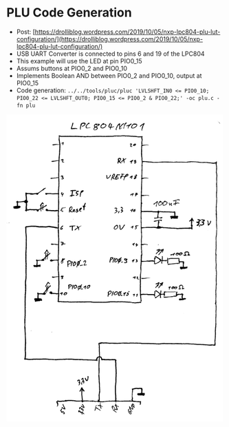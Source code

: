 # PLU Code Generation 

 * Post: [https://drolliblog.wordpress.com/2019/10/05/nxp-lpc804-plu-lut-configuration/](https://drolliblog.wordpress.com/2019/10/05/nxp-lpc804-plu-lut-configuration/)
 * USB UART Converter is connected to pins 6 and 19 of the LPC804
 * This example will use the LED at pin PIO0_15
 * Assums buttons at PIO0_2 and PIO0_10
 * Implements Boolean AND between PIO0_2 and PIO0_10, output at PIO0_15
 * Code generation: `../../tools/pluc/pluc 'LVLSHFT_IN0 <= PIO0_10; PIO0_22 <= LVLSHFT_OUT0; PIO0_15 <= PIO0_2 & PIO0_22;' -oc plu.c -fn plu`

![lpc804_blink_schematic.png](../blink/lpc804_blink_schematic.png)
